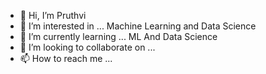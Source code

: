 - 👋 Hi, I’m Pruthvi
- 👀 I’m interested in ... Machine Learning and Data Science
- 🌱 I’m currently learning ... ML And Data Science
- 💞️ I’m looking to collaborate on ...
- 📫 How to reach me ...

<!---
Pruthviraj009/Pruthviraj009 is a ✨ special ✨ repository because its `README.md` (this file) appears on your GitHub profile.
You can click the Preview link to take a look at your changes.
--->
